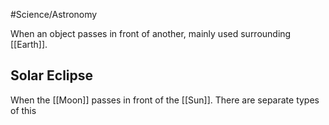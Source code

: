 #Science/Astronomy 

When an object passes in front of another, mainly used surrounding [[Earth]].

## Solar Eclipse

When the [[Moon]] passes in front of the [[Sun]]. There are separate types of this 